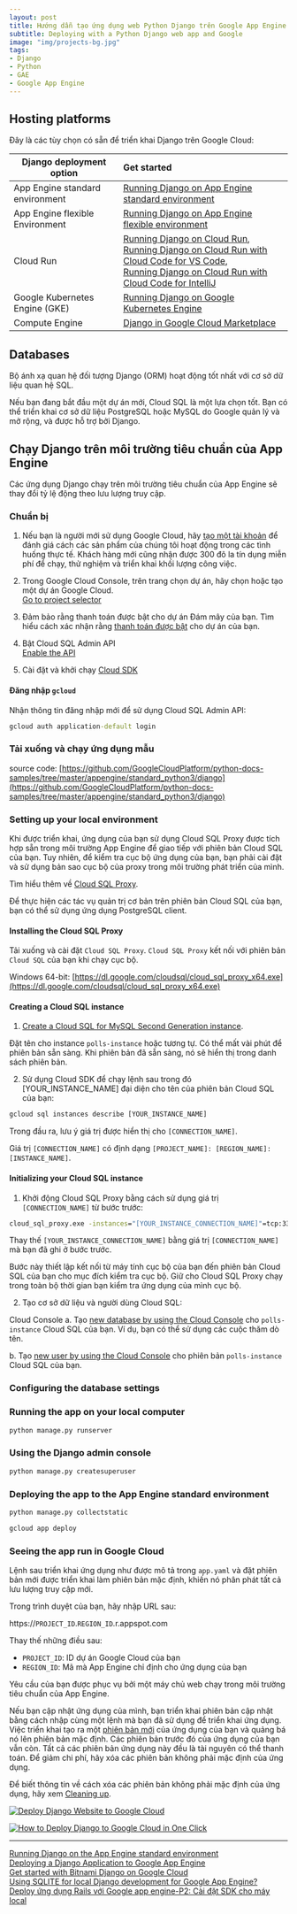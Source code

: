 ```yaml
---
layout: post
title: Hướng dẫn tạo ứng dụng web Python Django trên Google App Engine 
subtitle: Deploying with a Python Django web app and Google
image: "img/projects-bg.jpg"
tags:
- Django
- Python
- GAE
- Google App Engine 
---
```


## Hosting platforms

Đây là các tùy chọn có sẵn để triển khai Django trên Google Cloud: 

| Django deployment option        | Get started           |
| ------------- |:-------------|
| App Engine standard environment | [Running Django on App Engine standard environment](https://cloud.google.com/python/django/appengine) |
| App Engine flexible Environment | [Running Django on App Engine flexible environment](https://cloud.google.com/python/django/flexible-environment) |
| Cloud Run | [Running Django on Cloud Run](https://cloud.google.com/python/django/run), <br>[Running Django on Cloud Run with Cloud Code for VS Code](https://cloud.google.com/code/docs/vscode/quickstart-cloud-run), <br>[Running Django on Cloud Run with Cloud Code for IntelliJ](https://cloud.google.com/code/docs/intellij/quickstart-cloud-run) |
| Google Kubernetes Engine (GKE) | [Running Django on Google Kubernetes Engine](https://cloud.google.com/python/django/kubernetes-engine) |
| Compute Engine | [Django in Google Cloud Marketplace](https://cloud.google.com/marketplace/solution/bitnami-launchpad/djangostack?q=django) |

## Databases
Bộ ánh xạ quan hệ đối tượng Django (ORM) hoạt động tốt nhất với cơ sở dữ liệu quan hệ SQL.

Nếu bạn đang bắt đầu một dự án mới, Cloud SQL là một lựa chọn tốt. Bạn có thể triển khai cơ sở dữ liệu PostgreSQL hoặc MySQL do Google quản lý và mở rộng, và được hỗ trợ bởi Django.


## Chạy Django trên môi trường tiêu chuẩn của App Engine 

Các ứng dụng Django chạy trên môi trường tiêu chuẩn của App Engine sẽ thay đổi tỷ lệ động theo lưu lượng truy cập.

### Chuẩn bị
1. Nếu bạn là người mới sử dụng Google Cloud, hãy [tạo một tài khoản](https://console.cloud.google.com/freetrial) để đánh giá cách các sản phẩm của chúng tôi hoạt động trong các tình huống thực tế. Khách hàng mới cũng nhận được 300 đô la tín dụng miễn phí để chạy, thử nghiệm và triển khai khối lượng công việc.

2. Trong Google Cloud Console, trên trang chọn dự án, hãy chọn hoặc tạo một dự án Google Cloud.  
<a href="https://console.cloud.google.com/projectselector2/home/dashboard" target="_blank">Go to project selector</a>

3. Đảm bảo rằng thanh toán được bật cho dự án Đám mây của bạn. Tìm hiểu cách xác nhận rằng [thanh toán được bật](https://cloud.google.com/billing/docs/how-to/modify-project) cho dự án của bạn. 

4. Bật Cloud SQL Admin API  
<a href="https://console.cloud.google.com/flows/enableapi?apiid=sqladmin.googleapis.com" target="_blank">Enable the API</a>

5. Cài đặt và khởi chạy [Cloud SDK](https://cloud.google.com/sdk/docs/install)


#### Đăng nhập `gcloud`
Nhận thông tin đăng nhập mới để sử dụng Cloud SQL Admin API:
```bat
gcloud auth application-default login
```

### Tải xuống và chạy ứng dụng mẫu

source code: [https://github.com/GoogleCloudPlatform/python-docs-samples/tree/master/appengine/standard_python3/django](https://github.com/GoogleCloudPlatform/python-docs-samples/tree/master/appengine/standard_python3/django)


### Setting up your local environment

Khi được triển khai, ứng dụng của bạn sử dụng Cloud SQL Proxy được tích hợp sẵn trong môi trường App Engine để giao tiếp với phiên bản Cloud SQL của bạn. Tuy nhiên, để kiểm tra cục bộ ứng dụng của bạn, bạn phải cài đặt và sử dụng bản sao cục bộ của proxy trong môi trường phát triển của mình.

Tìm hiểu thêm về [Cloud SQL Proxy](https://cloud.google.com/sql/docs/postgres/sql-proxy).

Để thực hiện các tác vụ quản trị cơ bản trên phiên bản Cloud SQL của bạn, bạn có thể sử dụng ứng dụng PostgreSQL client.


#### Installing the Cloud SQL Proxy

Tải xuống và cài đặt `Cloud SQL Proxy`. `Cloud SQL Proxy` kết nối với phiên bản `Cloud SQL` của bạn khi chạy cục bộ. 

Windows 64-bit: [https://dl.google.com/cloudsql/cloud_sql_proxy_x64.exe](https://dl.google.com/cloudsql/cloud_sql_proxy_x64.exe)


#### Creating a Cloud SQL instance

1. [Create a Cloud SQL for MySQL Second Generation instance](https://cloud.google.com/sql/docs/mysql/create-instance).

Đặt tên cho instance `polls-instance` hoặc tương tự. Có thể mất vài phút để phiên bản sẵn sàng. Khi phiên bản đã sẵn sàng, nó sẽ hiển thị trong danh sách phiên bản. 

2. Sử dụng Cloud SDK để chạy lệnh sau trong đó [YOUR_INSTANCE_NAME] đại diện cho tên của phiên bản Cloud SQL của bạn: 
```bat
gcloud sql instances describe [YOUR_INSTANCE_NAME]
```

Trong đầu ra, lưu ý giá trị được hiển thị cho `[CONNECTION_NAME]`.

Giá trị `[CONNECTION_NAME]` có định dạng `[PROJECT_NAME]: [REGION_NAME]: [INSTANCE_NAME]`.


#### Initializing your Cloud SQL instance

1. Khởi động Cloud SQL Proxy bằng cách sử dụng giá trị `[CONNECTION_NAME]` từ bước trước: 
```bat
cloud_sql_proxy.exe -instances="[YOUR_INSTANCE_CONNECTION_NAME]"=tcp:3306
```

Thay thế `[YOUR_INSTANCE_CONNECTION_NAME]` bằng giá trị `[CONNECTION_NAME]` mà bạn đã ghi ở bước trước.

Bước này thiết lập kết nối từ máy tính cục bộ của bạn đến phiên bản Cloud SQL của bạn cho mục đích kiểm tra cục bộ. Giữ cho Cloud SQL Proxy chạy trong toàn bộ thời gian bạn kiểm tra ứng dụng của mình cục bộ.

2. Tạo cơ sở dữ liệu và người dùng Cloud SQL:

Cloud Console
a. Tạo [new database by using the Cloud Console](https://cloud.google.com/sql/docs/mysql/create-manage-databases#create) cho `polls-instance` Cloud SQL của bạn. Ví dụ, bạn có thể sử dụng các cuộc thăm dò tên.

b. Tạo [new user by using the Cloud Console](https://cloud.google.com/sql/docs/mysql/create-manage-users#creating) cho phiên bản `polls-instance` Cloud SQL của bạn.


### Configuring the database settings



### Running the app on your local computer
```bat
python manage.py runserver
```

### Using the Django admin console
```bat
python manage.py createsuperuser
```


### Deploying the app to the App Engine standard environment
```bat
python manage.py collectstatic

gcloud app deploy
```

### Seeing the app run in Google Cloud

Lệnh sau triển khai ứng dụng như được mô tả trong `app.yaml` và đặt phiên bản mới được triển khai làm phiên bản mặc định, khiến nó phân phát tất cả lưu lượng truy cập mới.

Trong trình duyệt của bạn, hãy nhập URL sau:

https://`PROJECT_ID`.`REGION_ID`.r.appspot.com

Thay thế những điều sau:
- `PROJECT_ID`: ID dự án Google Cloud của bạn
- `REGION_ID`: Mã mà App Engine chỉ định cho ứng dụng của bạn 

Yêu cầu của bạn được phục vụ bởi một máy chủ web chạy trong môi trường tiêu chuẩn của App Engine.

Nếu bạn cập nhật ứng dụng của mình, bạn triển khai phiên bản cập nhật bằng cách nhập cùng một lệnh mà bạn đã sử dụng để triển khai ứng dụng. Việc triển khai tạo ra một [phiên bản mới](https://console.cloud.google.com/projectselector2/appengine/versions) của ứng dụng của bạn và quảng bá nó lên phiên bản mặc định. Các phiên bản trước đó của ứng dụng của bạn vẫn còn. Tất cả các phiên bản ứng dụng này đều là tài nguyên có thể thanh toán. Để giảm chi phí, hãy xóa các phiên bản không phải mặc định của ứng dụng.

Để biết thông tin về cách xóa các phiên bản không phải mặc định của ứng dụng, hãy xem [Cleaning up](https://cloud.google.com/python/getting-started/delete-tutorial-resources).



[![Deploy Django Website to Google Cloud](https://img.youtube.com/vi/8Vxo0P_P8TU/0.jpg)](https://www.youtube.com/watch?v=8Vxo0P_P8TU)


[![How to Deploy Django to Google Cloud in One Click](https://img.youtube.com/vi/NcgcN2t19ww/0.jpg)](https://www.youtube.com/watch?v=NcgcN2t19ww)

-----
[Running Django on the App Engine standard environment](https://cloud.google.com/python/django/appengine)  
[Deploying a Django Application to Google App Engine](https://bennettgarner.medium.com/deploying-a-django-application-to-google-app-engine-f9c91a30bd35)  
[Get started with Bitnami Django on Google Cloud](https://cloud.google.com/community/tutorials/get-started-bitnami-django)  
[Using SQLITE for local Django development for Google App Engine?](https://stackoverflow.com/questions/21302612/using-sqlite-for-local-django-development-for-google-app-engine)  
[Deploy ứng dụng Rails với Google app engine-P2: Cài đặt SDK cho máy local](https://viblo.asia/p/deploy-ung-dung-rails-voi-google-app-engine-p2-cai-dat-sdk-cho-may-local-63vKjbGVK2R)  

